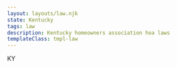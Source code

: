 ```yaml
---
layout: layouts/law.njk
state: Kentucky
tags: law
description: Kentucky homeowners association hoa laws
templateClass: tmpl-law
---
```


KY